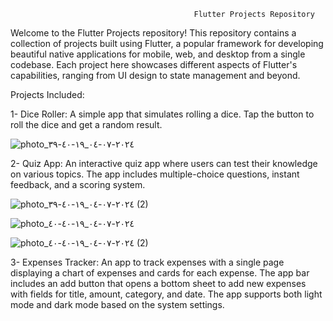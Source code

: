 
                                             Flutter Projects Repository



Welcome to the Flutter Projects repository! This repository contains a collection of projects built using Flutter, a popular framework for developing beautiful native applications for mobile, web, and desktop from a single codebase. Each project here showcases different aspects of Flutter's capabilities, ranging from UI design to state management and beyond.



Projects Included:

1- Dice Roller: A simple app that simulates rolling a dice. Tap the button to roll the dice and get a random result.


![photo_٢٠٢٤-٠٧-٠٤_١٩-٤٠-٣٩](https://github.com/AbdulRahmanSalaah/FlutterProjects/assets/117433975/f8ef5693-2560-4e8a-ae0e-ad75100df357)



2- Quiz App: An interactive quiz app where users can test their knowledge on various topics. The app includes multiple-choice questions, instant feedback, and a scoring system.



![photo_٢٠٢٤-٠٧-٠٤_١٩-٤٠-٣٩ (2)](https://github.com/AbdulRahmanSalaah/FlutterProjects/assets/117433975/3d22bc92-8545-411e-a225-f0dae674f732)




![photo_٢٠٢٤-٠٧-٠٤_١٩-٤٠-٤٠](https://github.com/AbdulRahmanSalaah/FlutterProjects/assets/117433975/3337aa5a-6ee5-43b3-a292-24f303fb17fc)


![photo_٢٠٢٤-٠٧-٠٤_١٩-٤٠-٤٠ (2)](https://github.com/AbdulRahmanSalaah/FlutterProjects/assets/117433975/661dfd52-cd83-43d7-850b-cb9d0c42a295)





3- Expenses Tracker: An app to track expenses with a single page displaying a chart of expenses and cards for each expense. The app bar includes an add button that opens a bottom sheet to add new expenses with fields for title, amount, category, and date. The app supports both light mode and dark mode based on the system settings.


